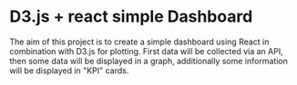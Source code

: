 # D3.js + react simple Dashboard


The aim of this project is to create a simple dashboard using React in combination with D3.js for plotting. 
First data will be collected via an API, then some data will be displayed in a graph, additionally some information will be displayed in "KPI"  cards.